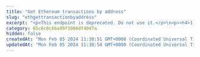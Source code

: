 ```yaml
---
title: "Get Ethereum transactions by address"
slug: "ethgettransactionbyaddress"
excerpt: "<p>This endpoint is deprecated. Do not use it.</p>\n<p><h4>1 credit per API call.</h4></p>\n<p>Get Ethereum transactions by address. This includes incoming and outgoing transactions for the address.</p>"
category: 65c0c8c6ba99f1006df40d7a
hidden: false
createdAt: "Mon Feb 05 2024 11:38:51 GMT+0000 (Coordinated Universal Time)"
updatedAt: "Mon Feb 05 2024 11:38:54 GMT+0000 (Coordinated Universal Time)"
---
```


